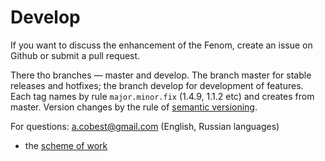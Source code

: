 Develop
=======

If you want to discuss the enhancement of the Fenom, create an issue on Github or submit a pull request.

There tho branches — master and develop.
The branch master for stable releases and hotfixes; the branch develop for development of features. Each tag names by rule `major.minor.fix` (1.4.9, 1.1.2 etc) and creates from master. Version changes by the rule of [semantic versioning](http://semver.org/).

For questions: a.cobest@gmail.com (English, Russian languages)


* the [scheme of work](schema.md)
